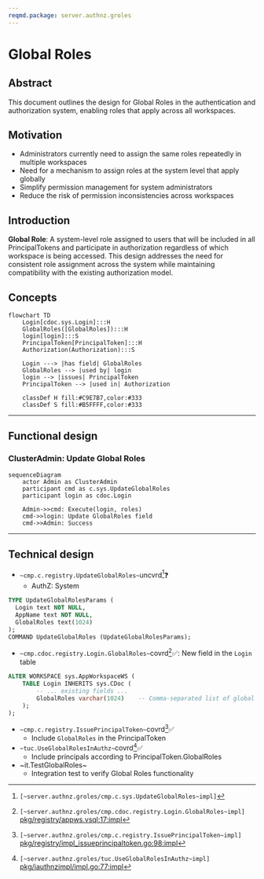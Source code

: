 ```yaml
---
reqmd.package: server.authnz.groles
---
```


# Global Roles

## Abstract

This document outlines the design for Global Roles in the authentication and authorization system, enabling roles that apply across all workspaces.

## Motivation

- Administrators currently need to assign the same roles repeatedly in multiple workspaces
- Need for a mechanism to assign roles at the system level that apply globally
- Simplify permission management for system administrators
- Reduce the risk of permission inconsistencies across workspaces

## Introduction

**Global Role**: A system-level role assigned to users that will be included in all PrincipalTokens and participate in authorization regardless of which workspace is being accessed. This design addresses the need for consistent role assignment across the system while maintaining compatibility with the existing authorization model.

## Concepts

```mermaid
flowchart TD
    Login[cdoc.sys.Login]:::H
    GlobalRoles([GlobalRoles]):::H
    login[login]:::S
    PrincipalToken[PrincipalToken]:::H
    Authorization(Authorization):::S
    
    Login ---> |has field| GlobalRoles
    GlobalRoles --> |used by| login
    login --> |issues| PrincipalToken
    PrincipalToken --> |used in| Authorization
    
    classDef H fill:#C9E7B7,color:#333
    classDef S fill:#B5FFFF,color:#333
```

---

## Functional design

### ClusterAdmin: Update Global Roles

```mermaid
sequenceDiagram
    actor Admin as ClusterAdmin
    participant cmd as c.sys.UpdateGlobalRoles
    participant login as cdoc.Login
    
    Admin->>cmd: Execute(login, roles)
    cmd->>login: Update GlobalRoles field
    cmd->>Admin: Success
```
---

## Technical design

- `~cmp.c.registry.UpdateGlobalRoles~`uncvrd[^1]❓
  - AuthZ: System

```sql
TYPE UpdateGlobalRolesParams (
  Login text NOT NULL,
  AppName text NOT NULL,
  GlobalRoles text(1024)
);
COMMAND UpdateGlobalRoles (UpdateGlobalRolesParams);
```

- `~cmp.cdoc.registry.Login.GlobalRoles~`covrd[^2]✅: New field in the `Login` table

```sql
ALTER WORKSPACE sys.AppWorkspaceWS (
    TABLE Login INHERITS sys.CDoc (
        -- ... existing fields ...
        GlobalRoles varchar(1024)    -- Comma-separated list of global roles
    );
);
```

- `~cmp.c.registry.IssuePrincipalToken~`covrd[^4]✅
  - Include `GlobalRoles` in the PrincipalToken
- `~tuc.UseGlobalRolesInAuthz~`covrd[^3]✅
  - Include principals according to PrincipalToken.GlobalRoles
- ~it.TestGlobalRoles~
  - Integration test to verify Global Roles functionality

[^1]: `[~server.authnz.groles/cmp.c.sys.UpdateGlobalRoles~impl]`
[^2]: `[~server.authnz.groles/cmp.cdoc.registry.Login.GlobalRoles~impl]` [pkg/registry/appws.vsql:17:impl](https://github.com/voedger/voedger/blob/main/pkg/registry/appws.vsql#L17)
[^3]: `[~server.authnz.groles/tuc.UseGlobalRolesInAuthz~impl]` [pkg/iauthnzimpl/impl.go:77:impl](https://github.com/voedger/voedger/blob/main/pkg/iauthnzimpl/impl.go#L77)
[^4]: `[~server.authnz.groles/cmp.c.registry.IssuePrincipalToken~impl]` [pkg/registry/impl_issueprincipaltoken.go:98:impl](https://github.com/voedger/voedger/blob/main/pkg/registry/impl_issueprincipaltoken.go#L98)
